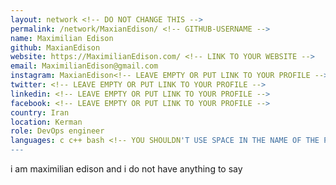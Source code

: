 ```yaml
---
layout: network <!-- DO NOT CHANGE THIS -->
permalink: /network/MaxianEdison/ <!-- GITHUB-USERNAME -->
name: Maximilian Edison
github: MaxianEdison
website: https://MaximilianEdison.com/ <!-- LINK TO YOUR WEBSITE -->
email: MaximilianEdison@gmail.com
instagram: MaxianEdison<!-- LEAVE EMPTY OR PUT LINK TO YOUR PROFILE -->
twitter: <!-- LEAVE EMPTY OR PUT LINK TO YOUR PROFILE -->
linkedin: <!-- LEAVE EMPTY OR PUT LINK TO YOUR PROFILE -->
facebook: <!-- LEAVE EMPTY OR PUT LINK TO YOUR PROFILE -->
country: Iran
location: Kerman
role: DevOps engineer
languages: c c++ bash <!-- YOU SHOULDN'T USE SPACE IN THE NAME OF THE PROGRAMMING LANGUAGE -->
---
```


i am maximilian edison and i do not have anything to say 
